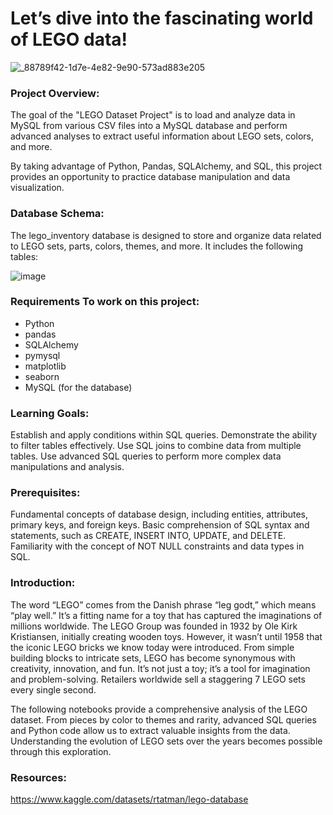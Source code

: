 # Let’s dive into the fascinating world of LEGO data!

![_88789f42-1d7e-4e82-9e90-573ad883e205](https://github.com/user-attachments/assets/b1924eb7-19c3-442e-bb9b-94494ce808a1)

### **Project Overview:**

The goal of the "LEGO Dataset Project" is to load and analyze data in MySQL from various CSV files into a MySQL database and perform advanced analyses to extract useful information about LEGO sets, colors, and more. 

By taking advantage of Python, Pandas, SQLAlchemy, and SQL, this project provides an opportunity to practice database manipulation and data visualization.

### **Database Schema:**
The lego_inventory database is designed to store and organize data related to LEGO sets, parts, colors, themes, and more. It includes the following tables:

![image](https://github.com/user-attachments/assets/46254a5a-c9bd-406e-81d1-91449015787f)

### **Requirements To work on this project:**

- Python
- pandas
- SQLAlchemy
- pymysql
- matplotlib
- seaborn
- MySQL (for the database)

### **Learning Goals:** 

Establish and apply conditions within SQL queries.
Demonstrate the ability to filter tables effectively.
Use SQL joins to combine data from multiple tables.
Use advanced SQL queries to perform more complex data manipulations and analysis.


### **Prerequisites:**

Fundamental concepts of database design, including entities, attributes, primary keys, and foreign keys.
Basic comprehension of SQL syntax and statements, such as CREATE, INSERT INTO, UPDATE, and DELETE.
Familiarity with the concept of NOT NULL constraints and data types in SQL.


### **Introduction:**

The word “LEGO” comes from the Danish phrase “leg godt,” which means “play well.” It’s a fitting name for a toy that has captured the imaginations of millions worldwide.
The LEGO Group was founded in 1932 by Ole Kirk Kristiansen, initially creating wooden toys. However, it wasn’t until 1958 that the iconic LEGO bricks we know today were introduced.
From simple building blocks to intricate sets, LEGO has become synonymous with creativity, innovation, and fun. It’s not just a toy; it’s a tool for imagination and problem-solving.
Retailers worldwide sell a staggering 7 LEGO sets every single second. 

The following notebooks provide a comprehensive analysis of the LEGO dataset. From pieces by color to themes and rarity, advanced SQL queries and Python code allow us to extract valuable insights from the data. Understanding the evolution of LEGO sets over the years becomes possible through this exploration.

### **Resources:**
https://www.kaggle.com/datasets/rtatman/lego-database
